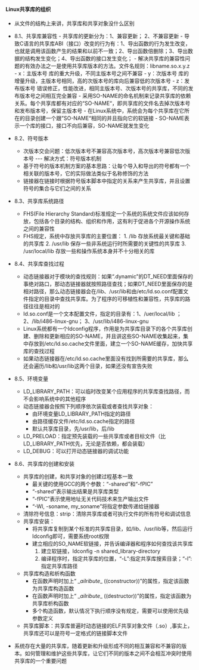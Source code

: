 #### Linux共享库的组织

- 从文件的结构上来讲，共享库和共享对象没什么区别

 - 8.1、共享库兼容性
   		- 共享库的更新分为：1、兼容更新； 2、不兼容更新
   		- 导致C语言的共享库ABI（接口）改变的行为有：1、导出函数的行为发生改变，也就是调用该函数产生的结果和以前不一致；2、导出函数倍删除；3、导出数据的结构发生变化；4、导出函数的接口发生变化；
   		- 解决共享库的兼容性问题的有效办法之一是使用共享库版本的方法。文件名规则：libname.so.x.y.z
   		- x：主版本号    库的重大升级，不同主版本号之间不兼容
   		-  y：次版本号       库的增量升级，主版本号相同，高的次版本号的库向后兼容低的次版本号
   		-  z：发布版本号   错误修正，性能改进，相同主版本号、次版本号的共享库，不同的发布版本号之间相互完全兼容
   		- 采用SO-NAME的命名机制来记录共享库的依赖关系。每个共享库都有对应的“SO-NAME“，即共享库的文件名去掉次版本号和发布版本号，保留主版本号
   		- 在Linux系统中，系统会为每个共享库在它所在的目录创建一个跟”SO-NAME“相同的并且指向它的软链接
   		- SO-NAME表示一个库的接口，接口不向后兼容，SO-NAME就发生变化
 - 8.2、符号版本
   - 次版本交会问题：低次版本号不兼容高次版本号，高次版本号兼容低次版本号  --- 解决方式：符号版本机制
   - 基于符号的版本机制方案的基本思路：让每个导入和导出的符号都有一个相关联的版本号，它的实际做法类似于名称修饰的方法
   - 链接器在链接时根据符号版本脚本中指定的关系来产生共享库，并且设置符号的集合与它们之间的关系
- 8.3、共享库系统路径
  - FHS(File Hierarchy Standard)标准规定一个系统的系统文件应该如何存放，包括各个目录的结构、组织和作用，这有利于促进各个开源操作系统之间的兼容性
  - FHS规定，系统中存放共享库的主要位置：
    	1. /lib 存放系统最关键和基础的共享库
     	2. /usr/lib 保存一些非系统运行时所需要的关键性的共享库
     	3. /usr/local/lib 存放一些和操作系统本身并不十分相关的库
- 8.4、共享库查找过程
  	- 动态链接器对于模块的查找规则：如果“.dynamic”的DT_NEED里面保存的事绝对路口，那动态链接器就按照路径查找；如果DT_NEED里面保存的是相对路径，那么动态链接器会在/lib、/usr/lib和由/etc/Id.so.conf配置文件指定的目录中查找共享库。为了程序的可移植性和兼容性，共享库的路径往往是相对的
  	- Id.so.conf是一个文本配置文件，指定的目录有：1、/uer/local/lib ； 2、/lib/i486-linux-gnu； 3、/usr/lib/i486-linux-gnu
  	- Linux系统都有一个Idconfig程序，作用是为共享库目录下的各个共享库创建、删除和更新相应的SO-NAME，并且讲这些SO-NAME收集起来，集中存放到/etc/Id.so.cache文件里面，建立一个SO-NAME缓存，加快共享库的查找过程
  	- 如果动态链接器在/etc/Id.so.cache里面没有找到所需要的共享库，那么还会遍历/lib和/usr/lib这两个目录，如果还没有宣告失败
- 8.5、环境变量
  - LD_LIBRARY_PATH：可以临时改变某个应用程序的共享库查找路径，而不会影响系统中的其他程序
  - 动态链接器会按照下列顺序依次装载或者查找共享对象：
    - 由环境变量LD_LIBRARY_PATH指定的路径
    - 由路径缓存文件/etc/Id.so.cache指定的路径
    - 默认共享库目录，先/usr/lib，后/lib
  - LD_PRELOAD：指定预先装载的一些共享库或者目标文件（比LD_LIBRARY_PATH优先，无论是否依赖，都会装载）
  - LD_DEBUG：可以打开动态链接器的调试功能
- 8.6、共享库的创建和安装
  - 共享库的创建，和共享对象的创建过程基本一致
    - 最关键的使用GCC的两个参数：“-shared”和“-fPIC”
    - “-shared”表示输出结果是共享库类型
    - “-fPIC”表示使用地址无关代码技术来生产输出文件
    - “-Wl, -soname, my_soname”将指定参数传递给链接器
  - 清除符号信息：strip：清除共享库或者可执行文件的所有符号和调试信息
  - 共享库安装：
    - 将共享库复制到某个标准的共享库目录，如/lib、/usr/lib等，然后运行Idconfig即可，需要系统root权限
    - 建立相应的SO_NAME软链接，并告诉编译器和程序如何查找该共享库
      1. 建立软链接，Idconfig -n  shared_library-directory
      2. 编译程序时，指定共享库的位置，“-L”:指定共享库搜索目录；“-l”:指定共享库路径
  - 共享库构造和析构函数
    - 在函数声明时加上“ \__ailribute__ ((constructor))”的属性，指定该函数为共享库构造函数
    - 在函数声明时加上“ \__ailribute__ ((destructor))”的属性，指定该函数为共享库析构函数
    - 多个构造函数，默认情况下执行顺序没有规定，需要可以使用优先级参数定义
  - 共享库脚本：共享库普遍时动态链接的ELF共享对象文件（.so）,事实上，共享库还可以是符号一定格式的链接脚本文件
- 系统存在大量的共享库，随着更新和升级形成不同的相互兼容和不兼容的版本。如何管理和维护这些共享库，让它们不同的版本之间不会相互冲突时使用共享库的一个重要问题

